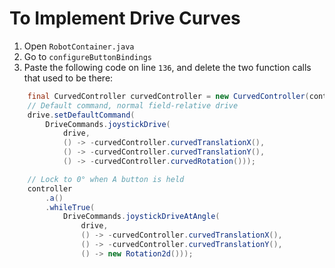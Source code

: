 # To Implement Drive Curves

1. Open `RobotContainer.java`
2. Go to `configureButtonBindings`
3. Paste the following code on line `136`, and delete the two function calls that used to be there:

```java
    final CurvedController curvedController = new CurvedController(controller);
    // Default command, normal field-relative drive
    drive.setDefaultCommand(
        DriveCommands.joystickDrive(
            drive,
            () -> -curvedController.curvedTranslationX(),
            () -> -curvedController.curvedTranslationY(),
            () -> -curvedController.curvedRotation()));

    // Lock to 0° when A button is held
    controller
        .a()
        .whileTrue(
            DriveCommands.joystickDriveAtAngle(
                drive,
                () -> -curvedController.curvedTranslationX(),
                () -> -curvedController.curvedTranslationY(),
                () -> new Rotation2d()));
```
